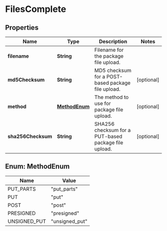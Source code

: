 
# FilesComplete

## Properties
Name | Type | Description | Notes
------------ | ------------- | ------------- | -------------
**filename** | **String** | Filename for the package file upload. | 
**md5Checksum** | **String** | MD5 checksum for a POST-based package file upload. |  [optional]
**method** | [**MethodEnum**](#MethodEnum) | The method to use for package file upload. |  [optional]
**sha256Checksum** | **String** | SHA256 checksum for a PUT-based package file upload. |  [optional]


<a name="MethodEnum"></a>
## Enum: MethodEnum
Name | Value
---- | -----
PUT_PARTS | &quot;put_parts&quot;
PUT | &quot;put&quot;
POST | &quot;post&quot;
PRESIGNED | &quot;presigned&quot;
UNSIGNED_PUT | &quot;unsigned_put&quot;



